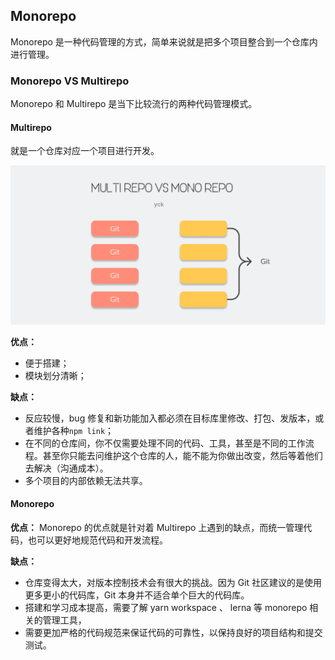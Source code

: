 ## Monorepo

Monorepo 是一种代码管理的方式，简单来说就是把多个项目整合到一个仓库内进行管理。

### Monorepo VS Multirepo

Monorepo 和 Multirepo 是当下比较流行的两种代码管理模式。

#### Multirepo

就是一个仓库对应一个项目进行开发。

<img src="./imgs/01.png" />

**优点：**

- 便于搭建；
- 模块划分清晰；

**缺点：**

- 反应较慢，bug 修复和新功能加入都必须在目标库里修改、打包、发版本，或者维护各种`npm link`；
- 在不同的仓库间，你不仅需要处理不同的代码、工具，甚至是不同的工作流程。甚至你只能去问维护这个仓库的人，能不能为你做出改变，然后等着他们去解决（沟通成本）。
- 多个项目的内部依赖无法共享。

#### Monorepo

**优点：**
Monorepo 的优点就是针对着 Multirepo 上遇到的缺点，而统一管理代码，也可以更好地规范代码和开发流程。

**缺点：**

- 仓库变得太大，对版本控制技术会有很大的挑战。因为 Git 社区建议的是使用更多更小的代码库，Git 本身并不适合单个巨大的代码库。
- 搭建和学习成本提高，需要了解 yarn workspace 、 lerna 等 monorepo 相关的管理工具，
- 需要更加严格的代码规范来保证代码的可靠性，以保持良好的项目结构和提交测试。
